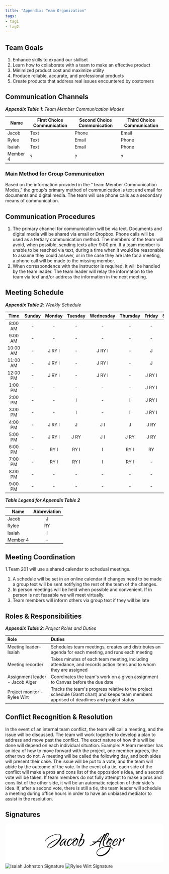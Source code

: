 ```yaml
---
title: "Appendix: Team Organization"
tags:
- tag1
- tag2
---
```


## Team Goals

1. Enhance skills to expand our skillset
2. Learn how to collaborate with a team to make an effective product
3. Minimized product cost and maximize utility
4. Produce reliable, accurate, and professional products
5. Create products that address real issues encountered by costomers

## Communication Channels

_**Appendix Table 1**: Team Member Communication Modes_

|Name                 | First Choice Communication | Second Choice Communication | Third Choice Communication |
|---------------------|----------------------------|-----------------------------|----------------------------|
|Jacob |  Text | Phone | Email |
|Rylee |  Text | Email | Phone |
|Isaiah |  Text | Email | Phone |
|Member 4 |  ? | ? | ? |

### Main Method for Group Communication

Based on the information provided in the "Team Member Communication Modes," the group's primary method of communication is text and email for documents and digital media. The team will use phone calls as a secondary means of communication.
 
## Communication Procedures

1. The primary channel for communication will be via text. Documents and digital media will be shared via email or Dropbox. Phone calls will be used as a tertiary communication method. The members of the team will avoid, when possible, sending texts after 9:00 pm. If a team member is unable to be reached via text, during a time when it would be reasonable to assume they could answer, or in the case they are late for a meeting, a phone call will be made to the missing member.
2. When correspondence with the instructor is required, it will be handled by the team leader. The team leader will relay the information to the team via text and/or address the information in the next meeting.

## Meeting Schedule

_**Appendix Table 2**: Weekly Schedule_

| Time | Sunday | Monday | Tuesday | Wednesday | Thursday | Friday | Saturday |
| :------: | :----: | :----: | :----: | :----: | :----: | :----: | :-----: |
| 8:00 AM | - | - | - | - | - | - | - |
| 9:00 AM | - | - | - | - | - | - | - |
| 10:00 AM | - | J RY I | - | J RY I | - | J | - |
| 11:00 AM | - | J RY I | - | J RY I | - | J | - |
| 12:00 PM | - | J RY I | - | J RY I | - | J RY I | RY |
| 1:00 PM | - | - | - | - | - | J RY I | RY |
| 2:00 PM | - | - | I | - | I | J RY I | RY |
| 3:00 PM | - | - | I | - | I | J RY I | RY |
| 4:00 PM | - | J RY I | J | J I | J | J RY | RY |
| 5:00 PM | - | J RY I | J RY | J I | J RY | J RY | RY |
| 6:00 PM | - | RY I | RY I | I | RY I | RY | RY |
| 7:00 PM | - | RY I | RY I | I | RY I | - | - |
| 8:00 PM | - | - | - | - | - | - | - |
| 9:00 PM | - | - | - | - | - | - | - |

_**Table Legend for Appendix Table 2**_

| Name | Abbreviation |
| ----- | :------: |
| Jacob | J |
| Rylee | RY |
| Isaiah | I |
| Member 4 | - |


## Meeting Coordination

1.Team 201 will use a shared calendar to schedual meetings.
1. A schedule will be set in an online calendar if changes need to be made a group text will be sent notifying the rest of the team of the changes.
1. In person meetings will be held when possible and convenient. If in person is not feasable we will meet virtually.
1. Team members will inform others via group text if they will be late

## Roles & Responsibilities

_**Appendix Table 2**: Project Roles and Duties_

| **Role**          | **Duties**                                                                                                                                |
| :---------------- | :---------------------------------------------------------------------------------------------------------------------------------------- |
| Meeting leader-Isaiah   | Schedules team meetings, creates and distributes an agenda for each meeting, and runs each meeting                                        |
| Meeting recorder  | Takes minutes of each team meeting, including attendance, and records action items and to whom they are assigned                          |
| Assignment leader - Jacob Alger | Coordinates the team's work on a given assignment to Canvas before the due date                                                           |
| Project monitor - Rylee Wirt   | Tracks the team's progress relative to the project schedule (Gantt chart) and keeps team members apprised of deadlines and project status |

## Conflict Recognition & Resolution

In the event of an internal team conflict, the team will call a meeting, and the issue will be discussed. The team will work together to develop a plan to address and move past the conflict. The exact nature of how this will be done will depend on each individual situation.
Example: A team member has an idea of how to move forward with the project, one member agrees, the other two do not. A meeting will be called the following day, and both sides will present their case. The issue will be put to a vote, and the team will abide by the outcome of the vote. In the event of a tie, each side of the conflict will make a pros and cons list of the opposition's idea, and a second vote will be taken. If team members do not fully attempt to make a pros and cons list of the other side, it will be an automatic rejection of their side's idea. If, after a second vote, there is still a tie, the team leader will schedule a meeting during office hours in order to have an unbiased mediator to assist in the resolution.


## Signatures

![Jacob Alger's Signature](Jacob_Alger_Signature.png)
<img width="400" height="100" alt="Isaiah Johnston Signature" src="https://github.com/user-attachments/assets/19d37ea2-dcfd-4f2f-b622-4bad84ef850b" />
<img width="500" height="150" alt="Rylee Wirt Signature" src="https://github.com/user-attachments/assets/40761c5b-e21f-4780-b519-5a1fbb9af0dc" />


